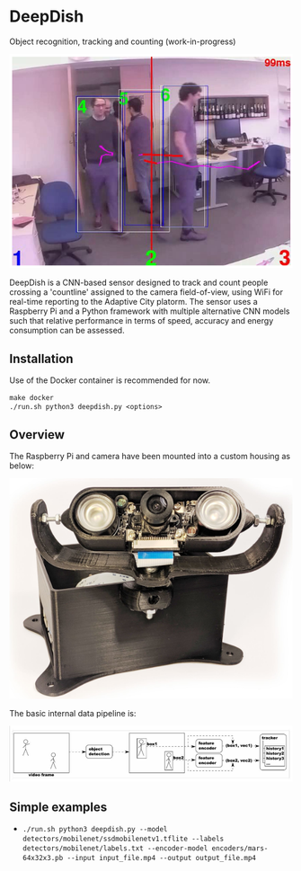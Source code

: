 # DeepDish

Object recognition, tracking and counting (work-in-progress)

![person detection and tracking](docs/images/titan.png)

DeepDish is a CNN-based sensor designed to track and count people crossing a 'countline' assigned to the
camera field-of-view, using WiFi for real-time reporting to the Adaptive City platorm. The sensor uses a Raspberry
Pi and a Python framework with multiple alternative CNN models such that relative performance in terms of speed, 
accuracy and energy consumption can be assessed.

## Installation

Use of the Docker container is recommended for now.
```
make docker
./run.sh python3 deepdish.py <options>
```
## Overview

The Raspberry Pi and camera have been mounted into a custom housing as below:

![prototype DeepDish unit](docs/images/huey.png)

The basic internal data pipeline is:

![pipeline](docs/images/tracking-by-detection-pipeline.png)

## Simple examples

- `./run.sh python3 deepdish.py --model detectors/mobilenet/ssdmobilenetv1.tflite --labels detectors/mobilenet/labels.txt --encoder-model encoders/mars-64x32x3.pb --input input_file.mp4 --output output_file.mp4`
